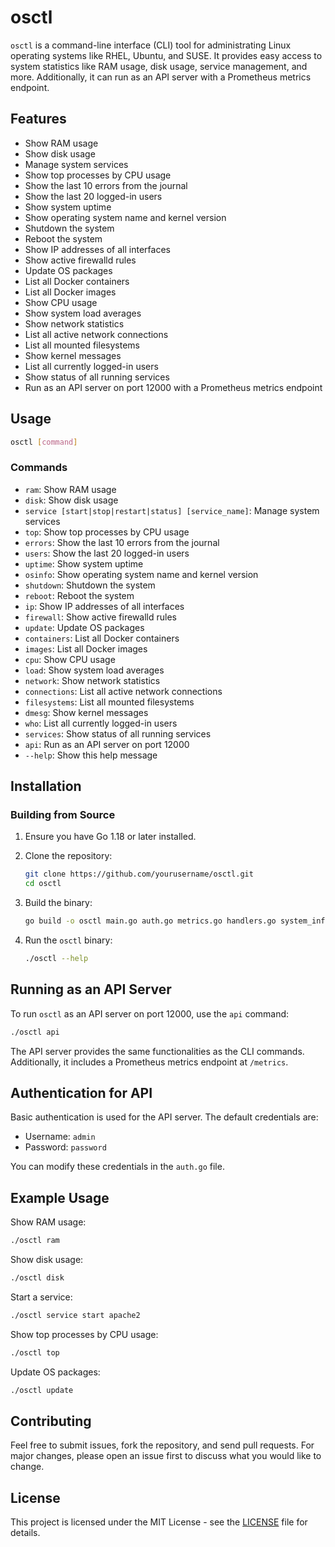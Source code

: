 # osctl

`osctl` is a command-line interface (CLI) tool for administrating Linux operating systems like RHEL, Ubuntu, and SUSE. It provides easy access to system statistics like RAM usage, disk usage, service management, and more. Additionally, it can run as an API server with a Prometheus metrics endpoint.

## Features

- Show RAM usage
- Show disk usage
- Manage system services
- Show top processes by CPU usage
- Show the last 10 errors from the journal
- Show the last 20 logged-in users
- Show system uptime
- Show operating system name and kernel version
- Shutdown the system
- Reboot the system
- Show IP addresses of all interfaces
- Show active firewalld rules
- Update OS packages
- List all Docker containers
- List all Docker images
- Show CPU usage
- Show system load averages
- Show network statistics
- List all active network connections
- List all mounted filesystems
- Show kernel messages
- List all currently logged-in users
- Show status of all running services
- Run as an API server on port 12000 with a Prometheus metrics endpoint

## Usage

```bash
osctl [command]
```

### Commands

- `ram`: Show RAM usage
- `disk`: Show disk usage
- `service [start|stop|restart|status] [service_name]`: Manage system services
- `top`: Show top processes by CPU usage
- `errors`: Show the last 10 errors from the journal
- `users`: Show the last 20 logged-in users
- `uptime`: Show system uptime
- `osinfo`: Show operating system name and kernel version
- `shutdown`: Shutdown the system
- `reboot`: Reboot the system
- `ip`: Show IP addresses of all interfaces
- `firewall`: Show active firewalld rules
- `update`: Update OS packages
- `containers`: List all Docker containers
- `images`: List all Docker images
- `cpu`: Show CPU usage
- `load`: Show system load averages
- `network`: Show network statistics
- `connections`: List all active network connections
- `filesystems`: List all mounted filesystems
- `dmesg`: Show kernel messages
- `who`: List all currently logged-in users
- `services`: Show status of all running services
- `api`: Run as an API server on port 12000
- `--help`: Show this help message

## Installation

### Building from Source

1. Ensure you have Go 1.18 or later installed.
2. Clone the repository:

   ```bash
   git clone https://github.com/yourusername/osctl.git
   cd osctl
   ```

3. Build the binary:

   ```bash
   go build -o osctl main.go auth.go metrics.go handlers.go system_info.go services.go
   ```

4. Run the `osctl` binary:

   ```bash
   ./osctl --help
   ```

## Running as an API Server

To run `osctl` as an API server on port 12000, use the `api` command:

```bash
./osctl api
```

The API server provides the same functionalities as the CLI commands. Additionally, it includes a Prometheus metrics endpoint at `/metrics`.

## Authentication for API

Basic authentication is used for the API server. The default credentials are:

- Username: `admin`
- Password: `password`

You can modify these credentials in the `auth.go` file.

## Example Usage

Show RAM usage:

```bash
./osctl ram
```

Show disk usage:

```bash
./osctl disk
```

Start a service:

```bash
./osctl service start apache2
```

Show top processes by CPU usage:

```bash
./osctl top
```

Update OS packages:

```bash
./osctl update
```

## Contributing

Feel free to submit issues, fork the repository, and send pull requests. For major changes, please open an issue first to discuss what you would like to change.

## License

This project is licensed under the MIT License - see the [LICENSE](LICENSE) file for details.
```
